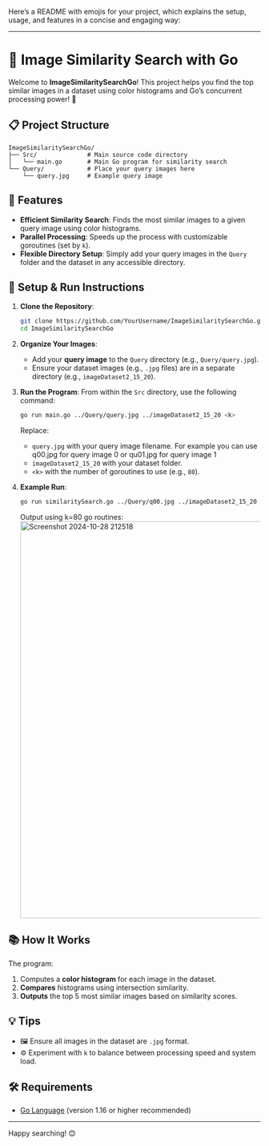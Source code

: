 Here’s a README with emojis for your project, which explains the setup, usage, and features in a concise and engaging way:

---

# 📸 Image Similarity Search with Go

Welcome to **ImageSimilaritySearchGo**! This project helps you find the top similar images in a dataset using color histograms and Go’s concurrent processing power! 🚀

## 📋 Project Structure

```
ImageSimilaritySearchGo/
├── Src/              # Main source code directory
│   └── main.go       # Main Go program for similarity search
└── Query/            # Place your query images here
    └── query.jpg     # Example query image
```

## 🌟 Features
- **Efficient Similarity Search**: Finds the most similar images to a given query image using color histograms.
- **Parallel Processing**: Speeds up the process with customizable goroutines (set by `k`).
- **Flexible Directory Setup**: Simply add your query images in the `Query` folder and the dataset in any accessible directory.

## 🔧 Setup & Run Instructions

1. **Clone the Repository**: 
   ```bash
   git clone https://github.com/YourUsername/ImageSimilaritySearchGo.git
   cd ImageSimilaritySearchGo
   ```

2. **Organize Your Images**:
   - Add your **query image** to the `Query` directory (e.g., `Query/query.jpg`).
   - Ensure your dataset images (e.g., `.jpg` files) are in a separate directory (e.g., `imageDataset2_15_20`).

3. **Run the Program**:
   From within the `Src` directory, use the following command:
   ```bash
   go run main.go ../Query/query.jpg ../imageDataset2_15_20 <k>
   ```
   Replace:
   - `query.jpg` with your query image filename. For example you can use q00.jpg for query image 0 or qu01.jpg for query image 1
   - `imageDataset2_15_20` with your dataset folder.
   - `<k>` with the number of goroutines to use (e.g., `80`).

4. **Example Run**:
   ```bash
   go run similaritySearch.go ../Query/q00.jpg ../imageDataset2_15_20 80
   ```
   Output using k=80 go routines:
   <img width="793" alt="Screenshot 2024-10-28 212518" src="https://github.com/user-attachments/assets/12fab938-4975-4441-b5ee-d97219cc6b8f">


## 📚 How It Works
The program:
1. Computes a **color histogram** for each image in the dataset.
2. **Compares** histograms using intersection similarity.
3. **Outputs** the top 5 most similar images based on similarity scores. 

## 💡 Tips
- 🖼️ Ensure all images in the dataset are `.jpg` format.
- ⚙️ Experiment with `k` to balance between processing speed and system load.

## 🛠 Requirements
- [Go Language](https://golang.org/dl/) (version 1.16 or higher recommended)

---

Happy searching! 😊
